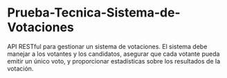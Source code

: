 # Prueba-Tecnica-Sistema-de-Votaciones
API RESTful para gestionar un sistema de votaciones. El sistema debe manejar a los votantes y los candidatos, asegurar que cada votante pueda emitir un único voto, y proporcionar estadísticas sobre los resultados de la votación.
